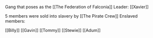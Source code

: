 Gang that poses as the [[The Federation of Falconia]]
Leader: [[Xavier]]

5 members were sold into slavery by [[The Pirate Crew]]
Enslaved members:

[[Billy]]
[[Gavin]]
[[Tommy]]
[[Stewie]]
[[Adum]]

